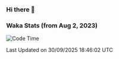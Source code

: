 ### Hi there 👋

### Waka Stats (from Aug 2, 2023)

<!--START_SECTION:waka-->
![Code Time](http://img.shields.io/badge/Code%20Time-1%2C092%20hrs%2052%20mins-blue)


 Last Updated on 30/09/2025 18:46:02 UTC
<!--END_SECTION:waka-->
